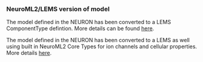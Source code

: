 ### NeuroML2/LEMS version of model 

The model defined in the NEURON has been converted to a LEMS ComponentType defintion. 
More details can be found [here](https://github.com/OpenSourceBrain/WangBuzsaki1996/tree/master/NeuroML2/LEMS_ComponentType).

The model defined in the NEURON has been converted to a LEMS as well using built in NeuroML2 Core Types for ion channels and cellular properties. 
More details [here](https://github.com/OpenSourceBrain/WangBuzsaki1996/tree/master/NeuroML2/LEMS).
